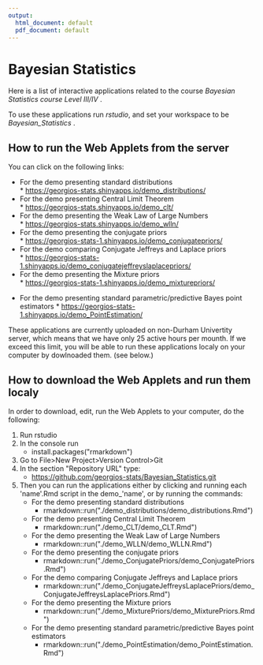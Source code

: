 ```yaml
---
output:
  html_document: default
  pdf_document: default
---
```



<!-- Weak law of large numbers Applet -->
<!-- Copyright (C) 2017  Georgios Karagiannis -->
<!-- georgios.karagiannis@durham.ac.uk -->

<!-- This program is free software: you can redistribute it and/or modify -->
<!-- it under the terms of the GNU General Public License as published by -->
<!-- the Free Software Foundation, either version 3 of the License, or -->
<!-- (at your option) any later version. -->

<!-- This program is distributed in the hope that it will be useful, -->
<!-- but WITHOUT ANY WARRANTY; without even the implied warranty of -->
<!-- MERCHANTABILITY or FITNESS FOR A PARTICULAR PURPOSE.  See the -->
<!-- GNU General Public License for more details. -->

<!-- You should have received a copy of the GNU General Public License -->
<!-- along with this program. If not, see <http://www.gnu.org/licenses/>. -->



# Bayesian Statistics

Here is a list of interactive applications related to the course *Bayesian Statistics course Level III/IV* .

To use these applications run *rstudio*, and set your workspace to be *Bayesian_Statistics* .

## How to run the Web Applets from the server 

You can click on the following links:  


+ For the demo presenting standard distributions  
      * <https://georgios-stats.shinyapps.io/demo_distributions/>  
+ For the demo presenting Central Limit Theorem  
      * <https://georgios-stats.shinyapps.io/demo_clt/>  
+ For the demo presenting the Weak Law of Large Numbers  
      * <https://georgios-stats.shinyapps.io/demo_wlln/>  
+ For the demo presenting the conjugate priors  
      * <https://georgios-stats-1.shinyapps.io/demo_conjugatepriors/>  
+ For the demo comparing Conjugate Jeffreys and Laplace priors  
      * <https://georgios-stats-1.shinyapps.io/demo_conjugatejeffreyslaplacepriors/>  
+ For the demo presenting the Mixture priors  
      * <https://georgios-stats-1.shinyapps.io/demo_mixturepriors/>  
* For the demo presenting standard parametric/predictive Bayes point estimators
      * <https://georgios-stats-1.shinyapps.io/demo_PointEstimation/> 

These applications are currently uploaded on non-Durham Univertity server, which means that we have only 25 active hours per mounth. If we exceed this limit, you will be able to run these applications localy on your computer by dowlnoaded them. (see below.)

## How to download the Web Applets and run them localy

In order to download, edit, run the Web Applets to your computer, do the following:

1. Run rstudio
  1. In the console run  
      * install.packages("rmarkdown")
  2. Go to File>New Project>Version Control>Git  
  3. In the section "Repository URL" type: 
      * https://github.com/georgios-stats/Bayesian_Statistics.git
  4. Then you can run the applications either by clicking and running each 'name'.Rmd script in the demo_'name', or by running the commands: 
      * For the demo presenting standard distributions
          * rmarkdown::run("./demo_distributions/demo_distributions.Rmd")
      * For the demo presenting Central Limit Theorem
          * rmarkdown::run("./demo_CLT/demo_CLT.Rmd")
      * For the demo presenting the Weak Law of Large Numbers
          * rmarkdown::run("./demo_WLLN/demo_WLLN.Rmd")
      * For the demo presenting the conjugate priors
          * rmarkdown::run("./demo_ConjugatePriors/demo_ConjugatePriors.Rmd")
      * For the demo comparing Conjugate Jeffreys and Laplace priors
          * rmarkdown::run("./demo_ConjugateJeffreysLaplacePriors/demo_ConjugateJeffreysLaplacePriors.Rmd")
      * For the demo presenting the Mixture priors
          * rmarkdown::run("./demo_MixturePriors/demo_MixturePriors.Rmd")
      * For the demo presenting standard parametric/predictive Bayes point estimators
          * rmarkdown::run("./demo_PointEstimation/demo_PointEstimation.Rmd")
  